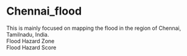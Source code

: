 # Chennai_flood
This is mainly focused on mapping the flood in the region of Chennai, Tamilnadu, India.  
Flood Hazard Zone  
Flood Hazard Score
